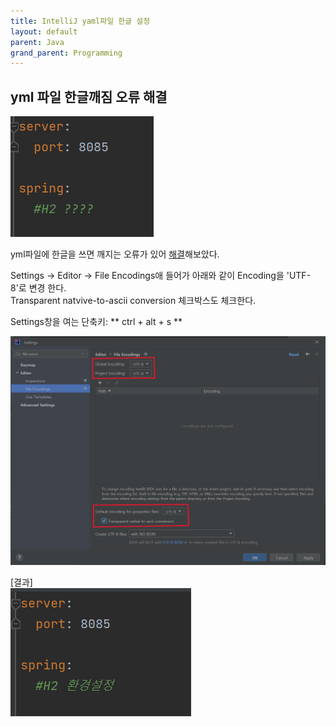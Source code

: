 ```yaml
---
title: IntelliJ yaml파일 한글 설정
layout: default
parent: Java
grand_parent: Programming
---
```



## yml 파일 한글깨짐 오류 해결   

![intellij-yml2](/assets/images/intellij-yml2.png)   

yml파일에 한글을 쓰면 깨지는 오류가 있어 [해결]해보았다.


Settings → Editor → File Encodings애 들어가 아래와 같이 Encoding을 'UTF-8'로 변경 한다.   
Transparent natvive-to-ascii conversion 체크박스도 체크한다.   


Settings창을 여는 단축키: ** ctrl + alt + s **

![intellij-yml1](/assets/images/intellij-yml1.png)

[결과]   
![intellij-yml3](/assets/images/intellij-yml3.png)

[해결]: https://www.lesstif.com/java/intellij-file-console-encoding-121012310.html "인텔리제이 yaml파일 한글깨짐 현상 해결"